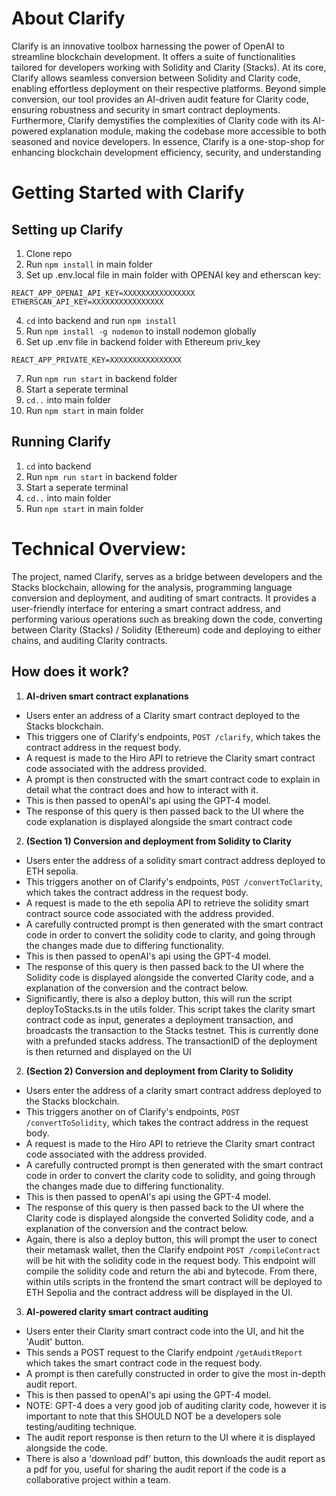 # About Clarify
Clarify is an innovative toolbox harnessing the power of OpenAI to streamline blockchain development. It offers a suite of functionalities tailored for developers working with Solidity and Clarity (Stacks). At its core, Clarify allows seamless conversion between Solidity and Clarity code, enabling effortless deployment on their respective platforms. Beyond simple conversion, our tool provides an AI-driven audit feature for Clarity code, ensuring robustness and security in smart contract deployments. Furthermore, Clarify demystifies the complexities of Clarity code with its AI-powered explanation module, making the codebase more accessible to both seasoned and novice developers. In essence, Clarify is a one-stop-shop for enhancing blockchain development efficiency, security, and understanding




# Getting Started with Clarify
## Setting up Clarify
1. Clone repo
2. Run `npm install` in main folder
3. Set up .env.local file in main folder with OPENAI key and etherscan key:
```
REACT_APP_OPENAI_API_KEY=XXXXXXXXXXXXXXXX
ETHERSCAN_API_KEY=XXXXXXXXXXXXXXXX
```
4. `cd` into backend and run `npm install`
5. Run `npm install -g nodemon` to install nodemon globally
6. Set up .env file in backend folder with Ethereum priv_key
```
REACT_APP_PRIVATE_KEY=XXXXXXXXXXXXXXXX
```
7. Run `npm run start` in backend folder
8. Start a seperate terminal
9. `cd..` into main folder
10. Run `npm start` in main folder

## Running Clarify
1. `cd` into backend 
2. Run `npm run start` in backend folder
8. Start a seperate terminal
9. `cd..` into main folder
4. Run `npm start` in main folder


# Technical Overview:
The project, named Clarify, serves as a bridge between developers and the Stacks blockchain, allowing for the analysis, programming language conversion and deployment, and auditing of smart contracts. It provides a user-friendly interface for entering a smart contract address, and performing various operations such as breaking down the code, converting between Clarity (Stacks) / Solidity (Ethereum) code and deploying to either chains, and auditing Clarity contracts.

## How does it work?
1. **AI-driven smart contract explanations**
- Users enter an address of a Clarity smart contract deployed to the Stacks blockchain.
- This triggers one of Clarify's endpoints, `POST /clarify`, which takes the contract address in the request body.
- A request is made to the Hiro API to retrieve the Clarity smart contract code associated with the address provided.
- A prompt is then constructed with the smart contract code to explain in detail what the contract does and how to interact with it.
- This is then passed to openAI's api using the GPT-4 model.
- The response of this query is then passed back to the UI where the code explanation is displayed alongside the smart contract code

2. **(Section 1) Conversion and deployment from Solidity to Clarity**
- Users enter the address of a solidity smart contract address deployed to ETH sepolia.
- This triggers another on of Clarify's endpoints, `POST /convertToClarity`, which takes the contract address in the request body.
- A request is made to the eth sepolia API to retrieve the solidity smart contract source code associated with the address provided.
- A carefully contructed prompt is then generated with the smart contract code in order to convert the solidity code to clarity, and going through the changes made due to differing functionality.
- This is then passed to openAI's api using the GPT-4 model.
- The response of this query is then passed back to the UI where the Solidity code is displayed alongside the converted Clarity code, and a explanation of the conversion and the contract below.
- Significantly, there is also a deploy button, this will run the script deployToStacks.ts in the utils folder. This script takes the clarity smart contract code as input, generates a deployment transaction, and broadcasts the transaction to the Stacks testnet. This is currently done with a prefunded stacks address. The transactionID of the deployment is then returned and displayed on the UI

2. **(Section 2) Conversion and deployment from Clarity to Solidity**
- Users enter the address of a clarity smart contract address deployed to the Stacks blockchain.
- This triggers another on of Clarify's endpoints, `POST /convertToSolidity`, which takes the contract address in the request body.
- A request is made to the Hiro API to retrieve the Clarity smart contract code associated with the address provided.
- A carefully contructed prompt is then generated with the smart contract code in order to convert the clarity code to solidity, and going through the changes made due to differing functionality.
- This is then passed to openAI's api using the GPT-4 model.
- The response of this query is then passed back to the UI where the Clarity code is displayed alongside the converted Solidity code, and a explanation of the conversion and the contract below.
- Again, there is also a deploy button, this will prompt the user to conect their metamask wallet, then the Clarify endpoint `POST /compileContract` will be hit with the solidity code in the request body. This endpoint will compile the solidity code and return the abi and bytecode. From there, within utils scripts in the frontend the smart contract will be deployed to ETH Sepolia and the contract address will be displayed in the UI.

3. **AI-powered clarity smart contract auditing**
- Users enter their Clarity smart contract code into the UI, and hit the 'Audit' button.
- This sends a POST request to the Clarify endpoint `/getAuditReport` which takes the smart contract code in the request body.
- A prompt is then carefully constructed in order to give the most in-depth audit report.
- This is then passed to openAI's api using the GPT-4 model.
- NOTE: GPT-4 does a very good job of auditing clarity code, however it is important to note that this SHOULD NOT be a developers sole testing/auditing technique.
- The audit report response is then return to the UI where it is displayed alongside the code.
- There is also a 'download pdf' button, this downloads the audit report as a pdf for you, useful for sharing the audit report if the code is a collaborative project within a team.
